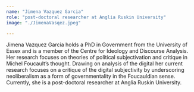 ```yaml
---
name: "Jimena Vazquez Garcia"
role: "post-doctoral researcher at Anglia Ruskin University"
image: "./JimenaVasqez.jpeg"

---
```


Jimena Vazquez Garcia holds a PhD in Government from the University of Essex and is a member of the Centre for Ideology and Discourse Analysis. Her research focuses on theories of political subjectivation and critique in Michel Foucault’s thought. Drawing on analysis of the digital her current research focuses on a critique of the digital subjectivity by underscoring neoliberalism as a form of governmentality in the Foucauldian sense. Currently, she is a post-doctoral researcher at Anglia Ruskin University.
